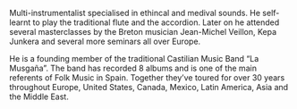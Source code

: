 Multi-instrumentalist specialised in ethincal and medival sounds. He self-learnt to play the traditional flute and the accordion. Later on he attended several masterclasses by the Breton musician Jean-Michel Veillon, Kepa Junkera and several more seminars all over Europe.

He is a founding member of the traditional Castilian Music Band “La Musgaña”. The band has recorded 8 albums and is one of the main referents of Folk Music in Spain. Together they’ve toured for over 30 years throughout Europe, United States, Canada, Mexico, Latin America, Asia and the Middle East.
